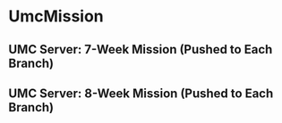# UmcMission

## UMC Server: 7-Week Mission (Pushed to Each Branch)
## UMC Server: 8-Week Mission (Pushed to Each Branch)
